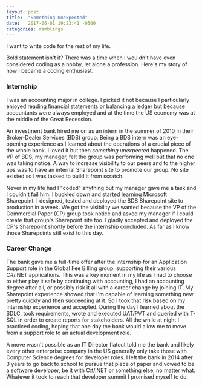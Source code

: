 ```yaml
---
layout: post
title:  "Something Unexpected"
date:   2017-06-01 19:23:41 -0500
categories: ramblings
---
```


I want to write code for the rest of my life.

Bold statement isn't it? There was a time when I wouldn't have even considered coding as a hobby, let alone a profession. Here's my story of how I became a coding enthusiast.

### Internship

I was an accounting major in college. I picked it not because I particularly enjoyed reading financial statements or balancing a ledger but because accountants were always employed and at the time the US economy was at the middle of the Great Recession. 

An investment bank hired me on as an intern in the summer of 2010 in their Broker-Dealer Services (BDS) group. Being a BDS intern was an eye-opening experience as I learned about the operations of a crucial piece of the whole bank. I loved it but then *something unexpected* happened. The VP of BDS, my manager, felt the group was performing well but that no one was taking notice. A way to increase visibility to our peers and to the higher ups was to have an internal Sharepoint site to promote our group. No site existed so I was tasked to build it from scratch.

Never in my life had I "coded" anything but my manager gave me a task and I couldn't fail him. I buckled down and started learning Microsoft Sharepoint. I designed, tested and deployed the BDS Sharepoint site to production in a week. We got the visibility we wanted because the VP of the Commercial Paper (CP) group took notice and asked my manager if I could create that group's Sharepoint site too. I gladly accepted and deployed the CP's Sharepoint shortly before the internship concluded. As far as I know those Sharepoints still exist to this day.

### Career Change

The bank gave me a full-time offer after the internship for an Application Support role in the Global Fee Billing group, supporting their various C#/.NET applications. This was a key moment in my life as I had to choose to either play it safe by continuing with accounting, I had an accounting degree after all, or possibly risk it all with a career change by joining IT. My Sharepoint experience showed that I'm capable of learning something new pretty quickly and then succeeding at it. So I took that risk based on my internship experience and accepted. During the day I learned about the SDLC, took requirements, wrote and executed UAT/PVT and queried with T-SQL in order to create reports for stakeholders. All the while at night I practiced coding, hoping that one day the bank would allow me to move from a support role to an actual development role.

A move wasn't possible as an IT Director flatout told me the bank and likely every other enterprise company in the US generally only take those with Computer Science degrees for developer roles. I left the bank in 2014 after 3 years to go back to school to pursue that piece of paper and vowed to be a software developer, be it with C#/.NET or something else, no matter what. Whatever it took to reach that developer summit I promised myself to do.         